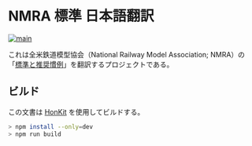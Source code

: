 # NMRA 標準 日本語翻訳

[![main](https://github.com/kakkun61/nmra-ja/actions/workflows/main.yaml/badge.svg)](https://github.com/kakkun61/nmra-ja/actions/workflows/main.yaml)

これは全米鉄道模型協会（National Railway Model Association; NMRA）の「[標準と推奨慣例](https://www.nmra.org/index-nmra-standards-and-recommended-practices)」を翻訳するプロジェクトである。

## ビルド

この文書は [HonKit](https://github.com/honkit/honkit) を使用してビルドする。

```sh
> npm install --only=dev
> npm run build
```
